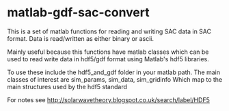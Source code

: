 # matlab-gdf-sac-convert

This is a set of matlab functions for reading and writing SAC data in SAC format.
Data is read/written as either binary or ascii.

Mainly useful because this functions have matlab classes which can be used to read write data in hdf5/gdf format using Matlab's hdf5 libraries.

To use these include the hdf5_and_gdf folder in your matlab path.
The main classes of interest are sim_params, sim_data, sim_gridinfo
Which map to the main structures used by the hdf5 standard

For notes see
http://solarwavetheory.blogspot.co.uk/search/label/HDF5
